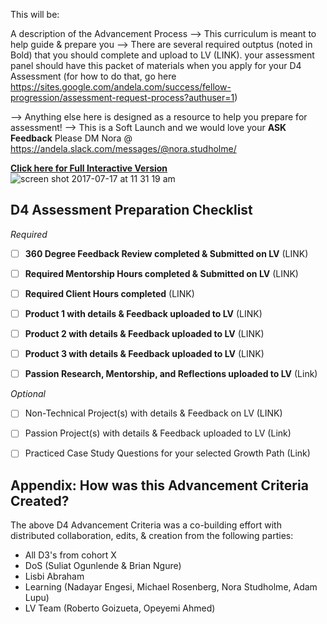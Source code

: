 This will be: 

A description of the Advancement Process
--> This curriculum is meant to help guide & prepare you
--> There are several required outptus (noted in Bold) that you should complete and upload to LV (LINK). your assessment panel should have this packet of materials when you apply for your D4 Assessment (for how to do that, go here https://sites.google.com/andela.com/success/fellow-progression/assessment-request-process?authuser=1)

--> Anything else here is designed as a resource to help you prepare for assessment! 
--> This is a Soft Launch and we would love your **ASK Feedback** Please DM Nora @ https://andela.slack.com/messages/@nora.studholme/

[**Click here for Full Interactive Version**](https://docs.google.com/presentation/d/1Scr4mTykOT3D8fKzVog02ABXgPGwaCQMPnSKQIvOFCo/pub?start=false&loop=false&delayms=3000)
![screen shot 2017-07-17 at 11 31 19 am](https://user-images.githubusercontent.com/5239538/28275964-80d4af3c-6ae3-11e7-8d6b-21c2e44c48a7.png)


## D4 Assessment Preparation Checklist

*Required*

- [ ] **360 Degree Feedback Review completed & Submitted on LV** (LINK)
- [ ] **Required Mentorship Hours completed & Submitted on LV** (LINK)
- [ ] **Required Client Hours completed** (LINK)
- [ ] **Product 1 with details & Feedback uploaded to LV** (LINK)
- [ ] **Product 2 with details & Feedback uploaded to LV** (LINK)
- [ ] **Product 3 with details & Feedback uploaded to LV** (LINK)
- [ ] **Passion Research, Mentorship, and Reflections uploaded to LV** (Link)


*Optional*

- [ ] Non-Technical Project(s) with details & Feedback on LV (LINK)
- [ ] Passion Project(s) with details & Feedback uploaded to LV (Link)
- [ ] Practiced Case Study Questions for your selected Growth Path (Link)


## Appendix: How was this Advancement Criteria Created? 
The above D4 Advancement Criteria was a co-building effort with distributed collaboration, edits, & creation from the following parties: 
- All D3's from cohort X
- DoS (Suliat Ogunlende & Brian Ngure)
- Lisbi Abraham
- Learning (Nadayar Engesi, Michael Rosenberg, Nora Studholme, Adam Lupu) 
- LV Team (Roberto Goizueta, Opeyemi Ahmed)





